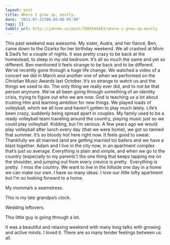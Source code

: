```yaml
---
layout: post
title: Where I grew up, mostly.
date: '2011-07-21T08:40:00-05:00'
tags: []
tumblr_url: http://jahnke.us/post/7885544463/where-i-grew-up-mostly
---
```

This past weekend was awesome. My sister, Audra, and her fiancé, Ben, came down to the Ozarks for her birthday weekend. We all crashed at Mom & Dad’s for a couple of nights. It was pretty crazy to be back at the homestead, to sleep in my old bedroom. It’s all so much the same and yet so different. Ben mentioned it feels strange to be back and to be different.
We’ve recently gone through a huge life change. We watched a video of a concert we did in March and another one of when we performed on the Christian Music Awards last October. It’s so strange to watch us and the things we used to do. The only thing we really ever did, and to not be that person anymore. We’ve all been going through something of an identity crisis, trying to figure out who we are now. God is teaching us a lot about trusting Him and learning ambition for new things.
We played loads of volleyball, which we all love and haven’t gotten to play much lately. Life’s been crazy, suddenly being spread apart in couples. My family used to be a ready volleyball team traveling around the country, playing music just so we could play volleyball. Kidding, but I’m serious. A few years ago we would play volleyball after lunch every day (that we were home), we got so tanned that summer. It’s so bloody hot here right now. It feels good to sweat. Thankfully we all married (and are getting married to) ballers and we have a blast together.
Adam and I live in the city now, in an apartment complex that’s just so average. Everything is plain and simple, and when we go to the country (especially to my parents’) the one thing that keeps tapping me on the shoulder, and jumping out from every crevice is pretty. 
Everything is pretty. 
I miss the country. We want to live in the hillside one day in a home we can make our own. I have so many ideas. I love our little lofty apartment but I’m so looking forward to a home. 



My momma’s a seamstress.


This is my late grandpa’s clock.



Wedding leftovers.


This little guy is going through a lot.


It was a beautiful and relaxing weekend with many long talks with growing and active minds. I loved it. There are so many tender feelings between us all. 
